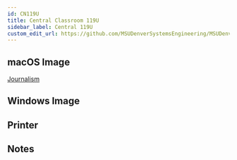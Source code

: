 ```yaml
---
id: CN119U
title: Central Classroom 119U
sidebar_label: Central 119U
custom_edit_url: https://github.com/MSUDenverSystemsEngineering/MSUDenverSystemsEngineering.github.io/edit/source/docs/lab-CN119U.md
---
```


## macOS Image
[Journalism](image-mac-journalism.md)

## Windows Image

## Printer

## Notes
